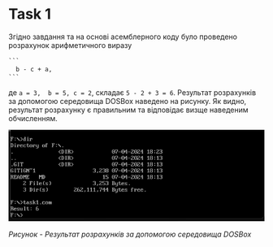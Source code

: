 # Task 1
Згідно завдання та на основі асемблерного коду було проведено розрахунок арифметичного виразу

    ```
      b - c + a,
    ```
    
де   ` a = 3,  b = 5, c = 2 `, складає ` 5 - 2 + 3 = 6 `.
Результат розрахунків за допомогою середовища DOSBox наведено на рисунку. Як видно, результат розрахунку є правильним та відповідає визще наведеним обчисленням.


![alt text](./assets/image.png)

*Рисунок - Результат розрахунків за допомогою середовища DOSBox*
